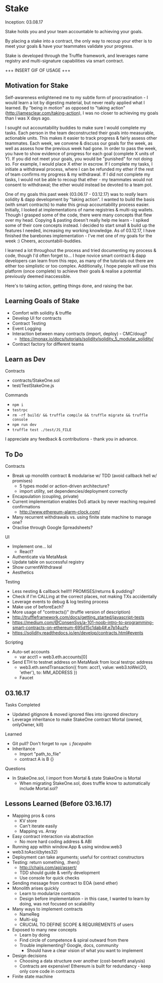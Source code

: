 # Stake

Inception: 03.08.17

Stake holds you and your team accountable to achieving your goals.

By placing a stake into a contract, the only way to recoup your ether is to meet your goals & have your teammates validate your progress.

Stake is developed through the Truffle framework, and leverages name registry and multi-signature capabilities via smart contract.

+++ INSERT GIF OF USAGE +++

## Motivation for Stake

Self-awareness enlightened me to my subtle form of procrastination - I would learn a lot by digesting material, but never really applied what I learned.
By "being in motion" as opposed to "taking action" (http://jamesclear.com/taking-action), I was no closer to achieving my goals than I was X days ago.

I sought out accountability buddies to make sure I would complete my tasks.
Each person in the team deconstructed their goals into measurable, actionable units.
This makes it easier to track progress & fairly assess other teammates.
Each week, we convene & discuss our goals for the week, as well as assess how the previous week had gone.
In order to pass the week, you have to show evidence of progress for each goal (complete X units of Y).
If you did not meet your goals, you would be "punished" for not doing so.
For example, I would place X ether in escrow.
If I complete my tasks, I initiate a withdrawal process, where I can be refunded my ether if the rest of team confirms my progress & my withdrawal.
If I did not complete my tasks, I would not be able to recoup that ether - my teammates would not consent to withdrawal; the ether would instead be devoted to a team pot.

One of my goals this past week (03.06.17 - 03.12.17) was to *really* learn solidity & dapp development by "taking action".
I wanted to build the basis (with smart contracts) to make this group accountability process easier.
Initially, I looked at implementations of name registries & multi-sig wallets.
Though I grasped some of the code, there were many concepts that flew over my head.
Copying & pasting doesn't really help me learn - I spiked some of their core concepts instead.
I decided to start small & build up the features I needed, increasing my working knowledge.
As of 03.12.17, I have finished the barebones implementation - I've met one of my goals for the week :)
Cheers, accountabili-buddies.

I learned a lot throughout the process and tried documenting my process & code, though I'd often forget to...
I hope novice smart contract & dapp developers can learn from this repo, as many of the tutorials out there are either too simplistic or too complex.
Additionally, I hope people will use this platform (once complete) to achieve their goals & realise a potential previously deemed inaccessible.

Here's to taking action, getting things done, and raising the bar.

## Learning Goals of Stake

* Comfort with solidity & truffle
* Develop UI for contracts
* Contract Testing
* Event Logging
* Interaction between many contracts (import, deploy) - CMC/doug?
  * https://monax.io/docs/tutorials/solidity/solidity_5_modular_solidity/
* Contract factory for different teams

## Learn as Dev

Contracts
* contracts/StakeOne.sol
* test/TestStakeOne.js

Commands
* `npm i`
* `testrpc`
* `rm -rf build/ && truffle compile && truffle migrate && truffle console`
* `npm run dev`
* `truffle test ./test/JS_FILE`

I appreciate any feedback & contributions - thank you in advance.

## To Do

Contracts
* Break up monolith contract & modularise w/ TDD (avoid callback hell w/ promises)
  * 5 types model or action-driven architecture?
  * import utility, set dependencies/deployment correctly
* Encapsulation (coupling, private)
* Current implementation enables DoS attack by never reaching required confirmations
  * http://www.ethereum-alarm-clock.com/
* Many recurrent withdrawals vs. using finite state machine to manage one?
* Oraclise through Google Spreadsheets?

UI
* Implement one... lol
  * React?
* Authenticate via MetaMask
* Update table on successful registry
* Show currentWithdrawal
* Aesthetics

Testing
* Less nesting & callback hell!!! PROMISES/returns & pudding?
* Check if I'm CALLing at the correct places, not making TXs accidentally
* Leverage events to debug & log testing process
* Make use of beforeEach?
* More usage of "contracts()" (truffle version of description)
* http://truffleframework.com/docs/getting_started/javascript-tests
* https://medium.com/@ConsenSys/a-101-noob-intro-to-programming-smart-contracts-on-ethereum-695d15c1dab4#.e7p14uzfv
* https://solidity.readthedocs.io/en/develop/contracts.html#events

Scripting
* Auto-set accounts
  * var acct1 = web3.eth.accounts[0]
* Send ETH to testnet address on MetaMask from local testrpc address
  * web3.eth.sendTransaction({ from: acct1, value: web3.toWei(20, 'ether'), to: MM_ADDRESS })
  * Faucet

## 03.16.17

Tasks Completed
* Updated gitignore & moved ignored files into ignored directory
* Leverage inheritance to make StakeOne contract Mortal (owned, onlyOwner, kill)

Learned
* Git pull? Don't forget to `npm i` *facepalm*
* Inheritance
  * Import "path_to_file"
  * contract A is B {}

Questions
* In StakeOne.sol, I import from Mortal & state StakeOne is Mortal
  * When migrating StakeOne.sol, does truffle know to automatically include Mortal.sol?

## Lessons Learned (Before 03.16.17)
* Mapping pros & cons
  * KV store
  * Can't iterate easily
  * Mapping vs. Array
* Easy contract interaction via abstraction
  * No more hard coding address & ABI
* Running app within window.App & using window.web3
* web3.toAscii(bytes32)
* Deployment can take arguments; useful for contract constructors
* Testing: return something, .then()
  * http://chaijs.com/api/assert/
  * TDD should guide & verify development
  * Use console for quick checks
* Sending message from contract to EOA (send ether)
* Monolith arises quickly
  * Learn to modularize contracts
  * Design before implementation - in this case, I wanted to learn by doing, was not focused on scalability
* Many ways to implement contracts
  * NameReg
  * Multi-sig
  * CRUCIAL TO DEFINE SCOPE & REQUIREMENTS of users
* Exposed to many new concepts
  * Learn by doing
  * Find circle of competence & spiral outward from there
  * Trouble implementing? Google, docs, community
    * Should have a clear vision of what you want to implement
* Design decisions
  * Choosing a data structure over another (cost-benefit analysis)
  * Contracts are expensive! Ethereum is built for redundancy - keep only core code in contracts
* Finite state machine
